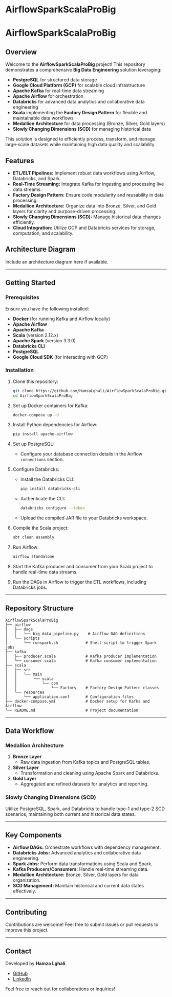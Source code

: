 # AirflowSparkScalaProBig
# AirflowSparkScalaProBig

## Overview
Welcome to the **AirflowSparkScalaProBig** project! This repository demonstrates a comprehensive **Big Data Engineering** solution leveraging:

- **PostgreSQL** for structured data storage
- **Google Cloud Platform (GCP)** for scalable cloud infrastructure
- **Apache Kafka** for real-time data streaming
- **Apache Airflow** for orchestration
- **Databricks** for advanced data analytics and collaborative data engineering
- **Scala** implementing the **Factory Design Pattern** for flexible and maintainable data workflows
- **Medallion Architecture** for data processing (Bronze, Silver, Gold layers)
- **Slowly Changing Dimensions (SCD)** for managing historical data

This solution is designed to efficiently process, transform, and manage large-scale datasets while maintaining high data quality and scalability.

## Features
- **ETL/ELT Pipelines:** Implement robust data workflows using Airflow, Databricks, and Spark.
- **Real-Time Streaming:** Integrate Kafka for ingesting and processing live data streams.
- **Factory Design Pattern:** Ensure code modularity and reusability in data processing.
- **Medallion Architecture:** Organize data into Bronze, Silver, and Gold layers for clarity and purpose-driven processing.
- **Slowly Changing Dimensions (SCD):** Manage historical data changes efficiently.
- **Cloud Integration:** Utilize GCP and Databricks services for storage, computation, and scalability.

## Architecture Diagram
Include an architecture diagram here if available. 

---

## Getting Started

### Prerequisites
Ensure you have the following installed:

- **Docker** (for running Kafka and Airflow locally)
- **Apache Airflow**
- **Apache Kafka**
- **Scala** (version 2.12.x)
- **Apache Spark** (version 3.3.0)
- **Databricks CLI**
- **PostgreSQL**
- **Google Cloud SDK** (for interacting with GCP)

### Installation

1. Clone this repository:
   ```bash
   git clone https://github.com/HamzaLghali/AirflowSparkScalaProBig.git
   cd AirflowSparkScalaProBig
   ```

2. Set up Docker containers for Kafka:
   ```bash
   docker-compose up -d
   ```

3. Install Python dependencies for Airflow:
   ```bash
   pip install apache-airflow
   ```

4. Set up PostgreSQL:
   - Configure your database connection details in the Airflow `connections` section.

5. Configure Databricks:
   - Install the Databricks CLI:
     ```bash
     pip install databricks-cli
     ```
   - Authenticate the CLI:
     ```bash
     databricks configure --token
     ```
   - Upload the compiled JAR file to your Databricks workspace.

6. Compile the Scala project:
   ```bash
   sbt clean assembly
   ```

7. Run Airflow:
   ```bash
   airflow standalone
   ```

8. Start the Kafka producer and consumer from your Scala project to handle real-time data streams.

9. Run the DAGs in Airflow to trigger the ETL workflows, including Databricks jobs.

---

## Repository Structure
```
AirflowSparkScalaProBig
├── airflow
│   ├── dags
│   │   └── big_data_pipeline.py    # Airflow DAG definitions
│   └── scripts
│       └── runspark.sh            # Shell script to trigger Spark jobs
├── kafka
│   ├── producer.scala             # Kafka producer implementation
│   └── consumer.scala             # Kafka consumer implementation
├── scala
│   ├── src
│   │   └── main
│   │       └── scala
│   │           └── com
│   │               └── Factory    # Factory Design Pattern classes
│   └── resources
│       └── application.conf       # Configuration files
├── docker-compose.yml             # Docker setup for Kafka and Airflow
└── README.md                      # Project documentation
```

---

## Data Workflow
### Medallion Architecture
1. **Bronze Layer**
   - Raw data ingestion from Kafka topics and PostgreSQL tables.
2. **Silver Layer**
   - Transformation and cleaning using Apache Spark and Databricks.
3. **Gold Layer**
   - Aggregated and refined datasets for analytics and reporting.

### Slowly Changing Dimensions (SCD)
Utilize PostgreSQL, Spark, and Databricks to handle type-1 and type-2 SCD scenarios, maintaining both current and historical data states.

---

## Key Components

- **Airflow DAGs:** Orchestrate workflows with dependency management.
- **Databricks Jobs:** Advanced analytics and collaborative data engineering.
- **Spark Jobs:** Perform data transformations using Scala and Spark.
- **Kafka Producers/Consumers:** Handle real-time streaming data.
- **Medallion Architecture:** Bronze, Silver, Gold layers for data organization.
- **SCD Management:** Maintain historical and current data states effectively.

---

## Contributing
Contributions are welcome! Feel free to submit issues or pull requests to improve this project.

---

## Contact
Developed by **Hamza Lghali**. 
- [GitHub](https://github.com/HamzaLghali)
- [LinkedIn](https://linkedin.com/in/hamza-lghali)

Feel free to reach out for collaborations or inquiries!

